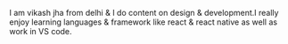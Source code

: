 I am vikash jha from delhi & I do content on design & development.I really enjoy learning languages & framework like react & react native as well as work in VS code.

